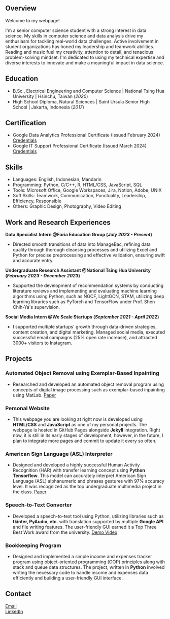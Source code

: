 ## Overview
Welcome to my webpage!  

I'm a senior computer science student with a strong interest in data science. My skills in computer science and data analysis drive my enthusiasm for tackling real-world data challenges. Active involvement in student organizations has honed my leadership and teamwork abilities. Reading and music fuel my creativity, attention to detail, and tenacious problem-solving mindset. I'm dedicated to using my technical expertise and diverse interests to innovate and make a meaningful impact in data science.

## Education
- B.Sc., Electrical Engineering and Computer Science | National Tsing Hua University | Hsinchu, Taiwan (_2020_)
- High School Diploma, Natural Sciences | Saint Ursula Senior High School | Jakarta, Indonesia (_2017_)

## Certification
- Google Data Analytics Professional Certificate (Issued February 2024) [Credentials](https://www.coursera.org/account/accomplishments/specialization/certificate/5HFWBLQWFL9M)
- Google IT Support Professional Certificate (Issued March 2024) [Credentials](https://www.coursera.org/account/accomplishments/specialization/certificate/5HFWBLQWFL9M)

## Skills
- Languages: English, Indonesian, Mandarin
- Programming: Python, C/C++, R, HTML/CSS, JavaScript, SQL
- Tools: Microsoft Office, Google Workspaces, Jira, Notion, Adobe, UNIX
- Soft Skills: Teamwork, Communication, Punctuality, Leadership, Efficiency, Responsible
- Others: Graphic Design, Photography, Video Editing

## Work and Research Experiences
**Data Specialist Intern @Faria Education Group (_July 2023 - Present_)**
- Directed smooth transitions of data into ManageBac, refining data quality through thorough cleansing processes and utilizing Excel and Python for precise preprocessing and effective validation, ensuring swift and accurate entry.

**Undergraduate Research Assistant @National Tsing Hua University (_February 2023 - December 2023_)**
- Supported the development of recommendation systems by conducting literature reviews and implementing and evaluating machine learning algorithms using Python, such as NGCF, LightGCN, STAM, utilizing deep learning libraries such as PyTorch and TensorFlow under Prof. Shen Chih-Ya's supervision.

**Social Media Intern @We Scale Startups (_September 2021 - April 2022_)**
- I supported multiple startups' growth through data-driven strategies, content creation, and digital marketing. Managed social media, executed successful email campaigns (25% open rate increase), and attracted 3000+ visitors to Instagram.
  
## Projects
### Automated Object Removal using Exemplar-Based Inpainting
- Researched and developed an automated object removal program using concepts of digital image processing such as exemplar-based inpainting using MatLab. [Paper](https://drive.google.com/file/d/1uSVgg17T92mDnxO-7-5zfHUI0hzyXNlE/view)
  
### Personal Website
- This webpage you are looking at right now is developed using **HTML/CSS** and **JavaScript** as one of my personal projects. The webpage is hosted in GitHub Pages alongside **Jekyll** integration. Right now, it is still in its early stages of development, however, in the future, I plan to integrate more pages and commit to update it every so often. 

### American Sign Language (ASL) Interpreter
- Designed and developed a highly successful Human Activity Recognition (HAR) with transfer learning concept using **Python Tensorflow**. This model can accurately interpret American Sign Language (ASL) alphanumeric and phrases gestures with 97% accuracy level. It was recognized as the top undergraduate multimedia project in the class. [Paper](https://drive.google.com/file/d/1FjJOhhQLcB6bIoa6NVd9COpDIwuNHD9i/view?usp=sharing)

### Speech-to-Text Converter
- Developed a speech-to-text tool using Python, utilizing libraries such as **tkinter, PyAudio, etc.** with translation supported by multiple **Google API** and file writing features. The user-friendly GUI earned it a Top Three Best Work award from the university. [Demo Video](https://drive.google.com/file/d/1PwejNuSXYeEBPsRTeCGwUkvZ384cv57H/view?usp=sharing)

### Bookkeeping Program
- Designed and implemented a simple income and expenses tracker program using object-oriented programming (OOP) principles along with stack and queue data structures. The project, written in **Python** involved writing the necessary code to handle income and expenses data efficiently and building a user-friendly GUI interface.

## Contact
[Email](mailto:riana.anastasia481@gmail.com)  
[LinkedIn](https://www.linkedin.com/in/anastasiariana/)
